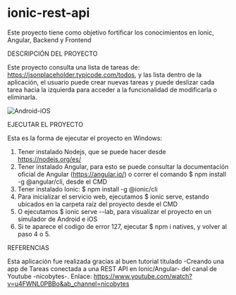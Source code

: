 # ionic-rest-api
Este proyecto tiene como objetivo fortificar los conocimientos en Ionic, Angular, Backend y Frontend


DESCRIPCIÓN DEL PROYECTO

Este proyecto consulta una lista de tareas de: https://jsonplaceholder.typicode.com/todos, y las lista dentro de la aplicación, el usuario puede crear nuevas tareas y puede deslizar cada tarea hacia la izquierda para acceder a la funcionalidad de modificarla o eliminarla.

![Android-iOS](https://user-images.githubusercontent.com/49569043/112084160-5259d780-8b56-11eb-9331-49ee7bddc8be.JPG)


EJECUTAR EL PROYECTO

Esta es la forma de ejecutar el proyecto en Windows:
1.	Tener instalado Nodejs, que se puede hacer desde https://nodejs.org/es/
2.	Tener instalado Angular, para esto se puede consultar la documentación oficial de Angular (https://angular.io/) o correr el comando $ npm install -g @angular/cli, desde el CMD
3. 	Tener instalado Ionic: $ npm install -g @ionic/cli
4.	Para inicializar el servicio web, ejecutamos $ ionic serve, estando ubicados en la carpeta raíz del proyecto desde el CMD
5.	O ejecutamos $ ionic serve --lab, para visualizar el proyecto en un simulador de Android e iOS
6.  Si te aparece el codigo de error 127, ejecutar $ npm i natives, y volver al paso 4 o 5.


REFERENCIAS

Esta aplicación fue realizada gracias al buen tutorial titulado -Creando una app de Tareas conectada a una REST API en Ionic/Angular- del canal de Youtube -nicobytes-.
Enlace: https://www.youtube.com/watch?v=u4FWNL0PBBo&ab_channel=nicobytes
